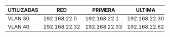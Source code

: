 |UTILIZADAS	|RED	|PRIMERA	|ULTIMA	|BROADCAST	|MASCARA	|WILDCARD	|CIDR|
|---	|---	|---	|--- |---	|---	|---	|---|
| VLAN 30 |	192.168.22.0 |	192.168.22.1 |	192.168.22.30 |	192.168.22.31 |	255.255.255.224 |	0.0.0.31 |	/27 |
| VLAN 40 |	192.168.22.32 |	192.168.22.33 |	192.168.22.62 |	192.168.22.63 |	255.255.255.224 |	0.0.0.31 |	/27 |
